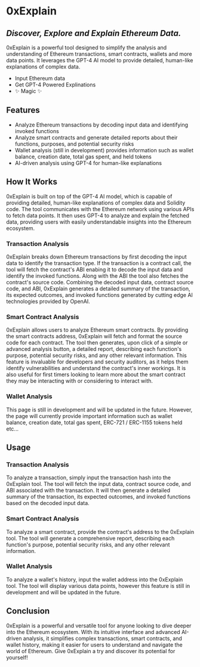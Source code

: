 # 0xExplain
## _Discover, Explore and Explain Ethereum Data._

0xExplain is a powerful tool designed to simplify the analysis and understanding of Ethereum transactions, smart contracts, wallets and more data points. It leverages the GPT-4 AI model to provide detailed, human-like explanations of complex data.

- Input Ethereum data
- Get GPT-4 Powered Explinations
- ✨ Magic ✨

## Features

- Analyze Ethereum transactions by decoding input data and identifying invoked functions
- Analyze smart contracts and generate detailed reports about their functions, purposes, and potential security risks
- Wallet analysis (still in development) provides information such as wallet balance, creation date, total gas spent, and held tokens
- AI-driven analysis using GPT-4 for human-like explanations

## How It Works

0xExplain is built on top of the GPT-4 AI model, which is capable of providing detailed, human-like explanations of complex data and Solidity code. The tool communicates with the Ethereum network using various APIs to fetch data points. It then uses GPT-4 to analyze and explain the fetched data, providing users with easily understandable insights into the Ethereum ecosystem.

### Transaction Analysis

0xExplain breaks down Ethereum transactions by first decoding the input data to identify the transaction type. If the transaction is a contract call, the tool will fetch the contract's ABI enabing it to decode the input data and identify the invoked functions. Along with the ABI the tool also fetches the contract's source code. Combining the decoded input data, contract source code, and ABI, 0xExplain generates a detailed summary of the transaction, its expected outcomes, and invoked functions generated by cutting edge AI technologies provided by OpenAI.

### Smart Contract Analysis

0xExplain allows users to analyze Ethereum smart contracts. By providing the smart contracts address, 0xExplain will fetch and format the source code for each contract. The tool then generates, upon click of a simple or advanced analysis button, a detailed report, describing each function's purpose, potential security risks, and any other relevant information. This feature is invaluable for developers and security auditors, as it helps them identify vulnerabilities and understand the contract's inner workings. It is also useful for first timers looking to learn more about the smart contract they may be interacting with or considering to interact with.

### Wallet Analysis

This page is still in development and will be updated in the future. However, the page will currently provide important information such as wallet balance, creation date, total gas spent, ERC-721 / ERC-1155 tokens held etc...

## Usage

### Transaction Analysis

To analyze a transaction, simply input the transaction hash into the 0xExplain tool. The tool will fetch the input data, contract source code, and ABI associated with the transaction. It will then generate a detailed summary of the transaction, its expected outcomes, and invoked functions based on the decoded input data.

### Smart Contract Analysis

To analyze a smart contract, provide the contract's address to the 0xExplain tool. The tool will generate a comprehensive report, describing each function's purpose, potential security risks, and any other relevant information.

### Wallet Analysis

To analyze a wallet's history, input the wallet address into the 0xExplain tool. The tool will display various data points, however this feature is still in development and will be updated in the future.

## Conclusion

0xExplain is a powerful and versatile tool for anyone looking to dive deeper into the Ethereum ecosystem. With its intuitive interface and advanced AI-driven analysis, it simplifies complex transactions, smart contracts, and wallet history, making it easier for users to understand and navigate the world of Ethereum. Give 0xExplain a try and discover its potential for yourself!

